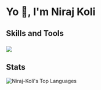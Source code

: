<h1 align="left">Yo 👋, I'm Niraj Koli</h1>

###

<h2 align="left">Skills and Tools</h2>

###

<p align="left">
  <a href="https://skillicons.dev">
    <img src="https://skillicons.dev/icons?i=ansible,apollo,aws,bash,bootstrap,cassandra,css,d3,docker,elasticsearch,express,git,github,go,graphql,html,java,js,jenkins,jquery,kubernetes,linux,materialui,mongodb,nextjs,nodejs,postgres,postman,py,react,redis,redux,remix,sass,tailwind,terraform,ts,vite,vscode" />
  </a>
</p>

###

<h2 align="left">Stats</h2>

![Niraj-Koli's Top Languages](https://github-readme-stats.vercel.app/api/top-langs/?username=Niraj-Koli&theme=tokyonight&show_icons=true&hide_border=true&layout=compact)
<br />

